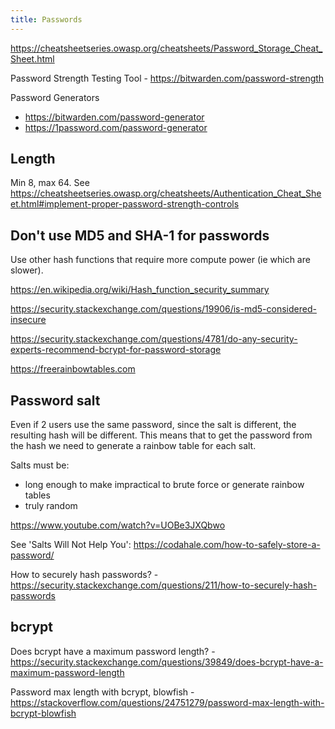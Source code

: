 ```yaml
---
title: Passwords
---
```


https://cheatsheetseries.owasp.org/cheatsheets/Password_Storage_Cheat_Sheet.html

Password Strength Testing Tool - https://bitwarden.com/password-strength

Password Generators

- https://bitwarden.com/password-generator
- https://1password.com/password-generator

## Length

Min 8, max 64. See https://cheatsheetseries.owasp.org/cheatsheets/Authentication_Cheat_Sheet.html#implement-proper-password-strength-controls

## Don't use MD5 and SHA-1 for passwords

Use other hash functions that require more compute power (ie which are slower).

https://en.wikipedia.org/wiki/Hash_function_security_summary

https://security.stackexchange.com/questions/19906/is-md5-considered-insecure

https://security.stackexchange.com/questions/4781/do-any-security-experts-recommend-bcrypt-for-password-storage

https://freerainbowtables.com

## Password salt

Even if 2 users use the same password, since the salt is different, the resulting hash will be different. This means that to get the password from the hash we need to generate a rainbow table for each salt.

Salts must be:

- long enough to make impractical to brute force or generate rainbow tables
- truly random

https://www.youtube.com/watch?v=UOBe3JXQbwo

See 'Salts Will Not Help You': https://codahale.com/how-to-safely-store-a-password/

How to securely hash passwords? - https://security.stackexchange.com/questions/211/how-to-securely-hash-passwords

## bcrypt

Does bcrypt have a maximum password length? - https://security.stackexchange.com/questions/39849/does-bcrypt-have-a-maximum-password-length

Password max length with bcrypt, blowfish - https://stackoverflow.com/questions/24751279/password-max-length-with-bcrypt-blowfish
